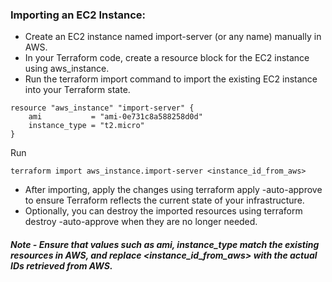 ### Importing an EC2 Instance:

- Create an EC2 instance named import-server (or any name) manually in AWS.
- In your Terraform code, create a resource block for the EC2 instance using aws_instance.
- Run the terraform import command to import the existing EC2 instance into your Terraform state.

```
resource "aws_instance" "import-server" {
    ami           = "ami-0e731c8a588258d0d"
    instance_type = "t2.micro"
}
```

Run 
```
terraform import aws_instance.import-server <instance_id_from_aws>
```

- After importing, apply the changes using terraform apply -auto-approve to ensure Terraform reflects the current state of your infrastructure.
- Optionally, you can destroy the imported resources using terraform destroy -auto-approve when they are no longer needed.

##### Note - Ensure that values such as ami, instance_type match the existing resources in AWS, and replace <instance_id_from_aws> with the actual IDs retrieved from AWS.
